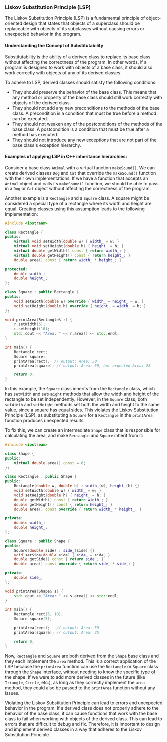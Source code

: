 
### Liskov Substitution Principle (LSP)
The Liskov Substitution Principle (LSP) is a fundamental principle of object-oriented design that states that objects of a superclass should be replaceable with objects of its subclasses without causing errors or unexpected behavior in the program.

#### Understanding the Concept of Substitutability
Substitutability is the ability of a derived class to replace its base class without affecting the correctness of the program. In other words, if a program is designed to work with objects of a base class, it should also work correctly with objects of any of its derived classes.

To adhere to LSP, derived classes should satisfy the following conditions:
* They should preserve the behavior of the base class. This means that any method or property of the base class should still work correctly with objects of the derived class.
* They should not add any new preconditions to the methods of the base class. A precondition is a condition that must be true before a method can be executed.
* They should not weaken any of the postconditions of the methods of the base class. A postcondition is a condition that must be true after a method has executed.
* They should not introduce any new exceptions that are not part of the base class's exception hierarchy.

#### Examples of applying LSP in C++ inheritance hierarchies:
Consider a base class `Animal` with a virtual function `makeSound()`. We can create derived classes `Dog` and `Cat` that override the `makeSound()` function with their own implementations. If we have a function that accepts an `Animal` object and calls its `makeSound()` function, we should be able to pass in a `Dog` or `Cat` object without affecting the correctness of the program.

Another example is a `Rectangle` and a `Square` class. A square might be considered a special type of a rectangle where its width and height are equal. Creating classes using this assumption leads to the following implementation:
```cpp
#include <iostream>

class Rectangle {
public:
    virtual void setWidth(double w) { width_ = w; }
    virtual void setHeight(double h) { height_ = h; }
    virtual double getWidth() const { return width_; }
    virtual double getHeight() const { return height_; }
    double area() const { return width_ * height_; }

protected:
    double width_;
    double height_;
};

class Square : public Rectangle {
public:
    void setWidth(double w) override { width_ = height_ = w; }
    void setHeight(double h) override { height_ = width_ = h; }
};

void printArea(Rectangle& r) {
    r.setWidth(5);
    r.setHeight(10);
    std::cout << "Area: " << r.area() << std::endl;
}

int main() {
    Rectangle rect;
    Square square;
    printArea(rect);  // output: Area: 50
    printArea(square); // output: Area: 50, but expected Area: 25

    return 0;
}
```
In this example, the `Square` class inherits from the `Rectangle` class, which has `setWidth` and `setHeight` methods that allow the width and height of the rectangle to be set independently. However, in the `Square` class, both `setWidth` and `setHeight` methods set both the width and height to the same value, since a square has equal sides. This violates the Liskov Substitution Principle (LSP), as substituting a `Square` for a `Rectangle` in the `printArea` function produces unexpected results.

To fix this, we can create an intermediate `Shape` class that is responsible for calculating the area, and make `Rectangle` and `Square` inherit from it:
```cpp
#include <iostream>

class Shape {
public:
    virtual double area() const = 0;
};

class Rectangle : public Shape {
public:
    Rectangle(double w, double h) : width_(w), height_(h) {}
    void setWidth(double w) { width_ = w; }
    void setHeight(double h) { height_ = h; }
    double getWidth() const { return width_; }
    double getHeight() const { return height_; }
    double area() const override { return width_ * height_; }

private:
    double width_;
    double height_;
};

class Square : public Shape {
public:
    Square(double side) : side_(side) {}
    void setSide(double side) { side_ = side; }
    double getSide() const { return side_; }
    double area() const override { return side_ * side_; }

private:
    double side_;
};

void printArea(Shape& s) {
    std::cout << "Area: " << s.area() << std::endl;
}

int main() {
    Rectangle rect(5, 10);
    Square square(5);

    printArea(rect);   // output: Area: 50
    printArea(square); // output: Area: 25

    return 0;
}
```
Now, `Rectangle` and `Square` are both derived from the `Shape` base class and they each implement the `area` method. This is a correct application of the LSP because the `printArea` function can use the `Rectangle` or `Square` class through the `Shape` interface, without needing to know the specific type of the shape. If we were to add more derived classes in the future (like `Triangle`, `Circle`, etc.), as long as they correctly implement the `area` method, they could also be passed to the `printArea` function without any issues.

Violating the Liskov Substitution Principle can lead to errors and unexpected behavior in the program. If a derived class does not properly adhere to the behavior of the base class, it can cause functions that work with the base class to fail when working with objects of the derived class. This can lead to errors that are difficult to debug and fix. Therefore, it is important to design and implement derived classes in a way that adheres to the Liskov Substitution Principle.